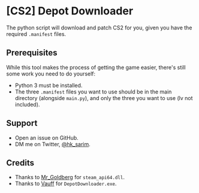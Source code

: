 # [CS2] Depot Downloader
The python script will download and patch CS2 for you, given you have the required `.manifest` files.

## Prerequisites
While this tool makes the process of getting the game easier, there's still some work you need to do yourself:
- Python 3 must be installed.
- The three `.manifest` files you want to use should be in the main directory (alongside `main.py`), and only the three you want to use (lv not included).

## Support
- Open an issue on GitHub.
- DM me on Twitter, [@hk_sarim](https://twitter.com/hk_sarim).

## Credits
- Thanks to [Mr_Goldberg](https://gitlab.com/Mr_Goldberg/goldberg_emulator) for `steam_api64.dll`.
- Thanks to [Vauff](https://github.com/Vauff/DepotDownloader) for `DepotDownloader.exe`.
